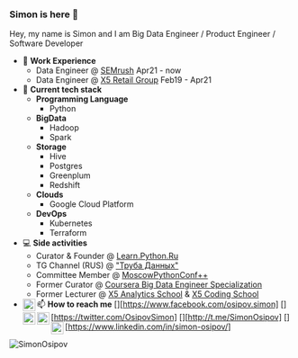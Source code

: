 ### Simon is here 👋

Hey, my name is Simon and I am Big Data Engineer / Product Engineer / Software Developer

- 🏢 **Work Experience** 
  - Data Engineer @ [SEMrush](https://semrush.com/) Apr21 - now
  - Data Engineer @ [X5 Retail Group](https://www.x5.ru/ru) Feb19 - Apr21
- 🌱 **Current tech stack** 
  - **Programming Language** 
    - Python
  - **BigData** 
    - Hadoop
    - Spark 
  - **Storage** 
    - Hive
    - Postgres
    - Greenplum 
    - Redshift
  - **Clouds**
    - Google Cloud Platform
  - **DevOps**
    - Kubernetes
    - Terraform
- 💻 **Side activities** 
  - Curator & Founder @ [Learn.Python.Ru](learn.python.ru)
  - TG Channel (RUS) @ ["Труба Данных"](https://t.me/ohmydataengineer)
  - Committee Member @ [MoscowPythonConf++](https://conf.python.ru/)
  - Former Curator @ [Coursera Big Data Engineer Specialization](https://bigdatateam.org/big-data-engineering)
  - Former Lecturer @ [X5 Analytics School](http://x5-academy.ru/) & [X5 Coding School](https://x5-frontend-academy.ru/)
- 📫 **How to reach me** 
[<img align="left" alt="Facebook" width="22px" src="https://raw.githubusercontent.com/iconic/open-iconic/master/svg/facebook.svg" />][https://www.facebook.com/osipov.simon]
[<img align="left" alt="Twitter" width="22px" src="https://cdn.jsdelivr.net/npm/simple-icons@v3/icons/twitter.svg" />][https://twitter.com/OsipovSimon]
[<img align="left" alt="Telegram" width="22px" src="https://cdn.jsdelivr.net/npm/simple-icons@v3/icons/telegram.svg" />][http://t.me/SimonOsipov]
[<img align="left" alt="LinkedIn" width="22px" src="https://cdn.jsdelivr.net/npm/simple-icons@v3/icons/linkedin.svg" />][https://www.linkedin.com/in/simon-osipov/]


<p>&nbsp;<img align="left" src="https://github-readme-stats.vercel.app/api?username=SimonOsipov&count_private=true&show_icons=true" alt="SimonOsipov"/></p>
